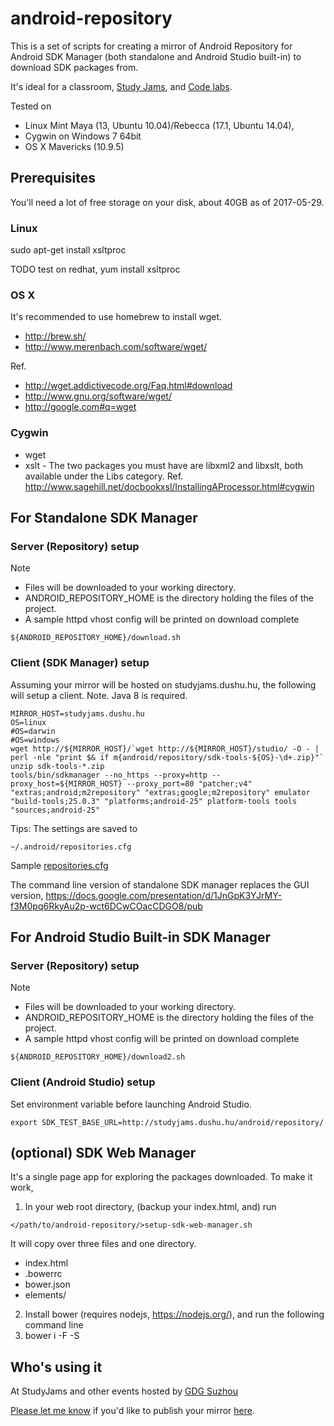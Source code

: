 # android-repository

This is a set of scripts for creating a mirror of Android Repository for Android SDK Manager (both standalone and Android Studio built-in) to download SDK packages from.

It's ideal for a classroom, [Study Jams](http://developerstudyjams.com/), and [Code labs](https://codelabs.developers.google.com/?cat=Android).

Tested on 

* Linux Mint Maya (13, Ubuntu 10.04)/Rebecca (17.1, Ubuntu 14.04),
* Cygwin on Windows 7 64bit
* OS X Mavericks (10.9.5)

## Prerequisites

You'll need a lot of free storage on your disk, about 40GB as of 2017-05-29.

### Linux

sudo apt-get install xsltproc

TODO test on redhat, yum install xsltproc

### OS X

It's recommended to use homebrew to install wget.
* http://brew.sh/
* http://www.merenbach.com/software/wget/

Ref.
* http://wget.addictivecode.org/Faq.html#download
* http://www.gnu.org/software/wget/
* http://google.com#q=wget

### Cygwin

 * wget
 * xslt - The two packages you must have are libxml2 and libxslt, both available under the Libs category.
Ref. http://www.sagehill.net/docbookxsl/InstallingAProcessor.html#cygwin

## For Standalone SDK Manager

### Server (Repository) setup

Note
* Files will be downloaded to your working directory.
* ANDROID_REPOSITORY_HOME is the directory holding the files of the project.
* A sample httpd vhost config will be printed on download complete

```
${ANDROID_REPOSITORY_HOME}/download.sh
```

### Client (SDK Manager) setup

Assuming your mirror will be hosted on studyjams.dushu.hu, the following will setup a client. Note. Java 8 is required.
```
MIRROR_HOST=studyjams.dushu.hu
OS=linux
#OS=darwin
#OS=windows
wget http://${MIRROR_HOST}/`wget http://${MIRROR_HOST}/studio/ -O - | perl -nle "print $& if m{android/repository/sdk-tools-${OS}-\d+.zip}"`
unzip sdk-tools-*.zip
tools/bin/sdkmanager --no_https --proxy=http --proxy_host=${MIRROR_HOST} --proxy_port=80 "patcher;v4" "extras;android;m2repository" "extras;google;m2repository" emulator "build-tools;25.0.3" "platforms;android-25" platform-tools tools "sources;android-25"
```

Tips: The settings are saved to
```
~/.android/repositories.cfg
```

Sample [repositories.cfg](repositories.cfg)

The command line version of standalone SDK manager replaces the GUI version, https://docs.google.com/presentation/d/1JnGpK3YJrMY-f3M0pq6RkyAu2p-wct6DCwCOacCDGO8/pub

## For Android Studio Built-in SDK Manager

### Server (Repository) setup

Note
* Files will be downloaded to your working directory.
* ANDROID_REPOSITORY_HOME is the directory holding the files of the project.
* A sample httpd vhost config will be printed on download complete

```
${ANDROID_REPOSITORY_HOME}/download2.sh
```

### Client (Android Studio) setup

Set environment variable before launching Android Studio.
```
export SDK_TEST_BASE_URL=http://studyjams.dushu.hu/android/repository/
```

## (optional) SDK Web Manager

It's a single page app for exploring the packages downloaded. To make it work,
 1. In your web root directory, (backup your index.html, and) run
 
 `</path/to/android-repository/>setup-sdk-web-manager.sh`

 It will copy over three files and one directory.
  * index.html
  * .bowerrc
  * bower.json
  * elements/
 2. Install bower (requires nodejs, https://nodejs.org/), and run the following command line
 3. bower i -F -S

## Who's using it

At StudyJams and other events hosted by [GDG Suzhou](https://plus.google.com/100160462017014431473)

[Please let me know](mailto:renfeng.cn@gmail.com?subject=a+mirror+built+with+android-repository) if you'd like to publish your mirror [here](https://github.com/renfeng/android-repository).
